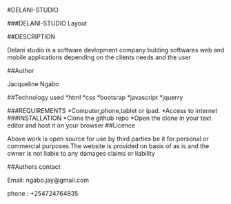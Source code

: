 #DELANI-STUDIO

###DELANI-STUDIO Layout




##DESCRIPTION
<p> Delani studio is a software devlopment company bulding softwares web and mobile applications depending on the clients needs and the user </p>
##Author
<p>Jacqueline Ngabo</p>
##Technology used
*html
*css
*bootsrap
*javascript
*jquerry

###REQUIREMENTS
*Computer,phone,tablet or ipad.
*Access to internet
###INSTALLATION
*Clone the github repo
*Open the clone in your text editor and host it on your browser
##Licence
<p>Above work is open source for use by third parties be it for personal or commercial purposes.The website is provided on basis of as is and the owner is not liable to any damages claims or liability</p>
##Authors contact
<p>Email: ngabo.jay@gmail.com</p>
<p>phone : +254724764835</p>